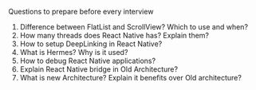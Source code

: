 
Questions to prepare before every interview

1) Difference between FlatList and ScrollView? Which to use and when?
2) How many threads does React Native has? Explain them?
3) How to setup DeepLinking in React Native?
4) What is Hermes? Why is it used?
5) How to debug React Native applications?
6) Explain React Native bridge in Old Architecture?
7) What is new Architecture? Explain it benefits over Old architecture?